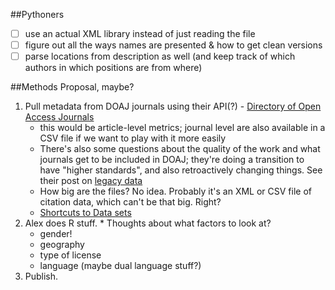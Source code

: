 ##Pythoners

 - [ ] use an actual XML library instead of just reading the file
 - [ ] figure out all the ways names are presented & how to get clean versions
 - [ ] parse locations from description as well (and keep track of which authors in which positions are from where)

##Methods Proposal, maybe?

  1. Pull metadata from DOAJ journals using their API(?) - [Directory of Open Access Journals](http://doaj.org/features)
     * this would be article-level metrics; journal level are also available in a CSV file if we want to play with it more easily
     * There's also some questions about the quality of the work and what journals get to be included in DOAJ; they're doing a transition to have "higher standards", and also retroactively changing things. See their post on [legacy data](http://doajournals.wordpress.com/2014/07/14/a-few-notes-about-our-legacy-data/)
     * How big are the files? No idea. Probably it's an XML or CSV file of citation data, which can't be that big. Right?
     * [Shortcuts to Data sets](http://doajournals.wordpress.com/2014/07/22/shortcuts-to-key-datasets-in-doaj-suggest-your-own/)
  2. Alex does R stuff.
    * Thoughts about what factors to look at?
      * gender!
      * geography
      * type of license
      * language (maybe dual language stuff?)
  3. Publish.
